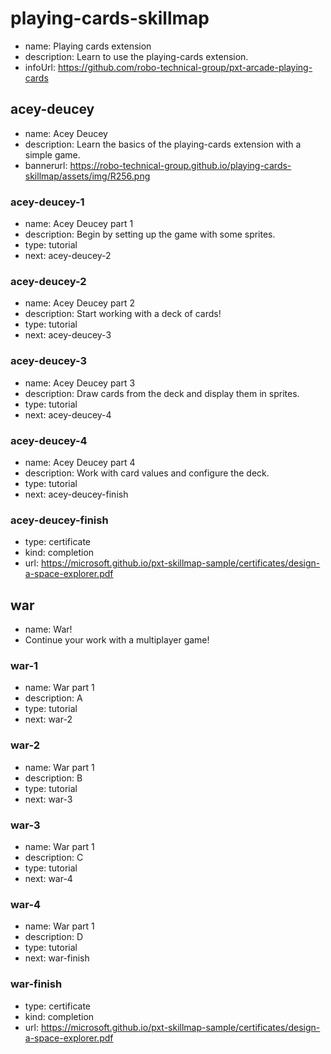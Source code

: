 # playing-cards-skillmap

* name: Playing cards extension
* description: Learn to use the playing-cards extension.
* infoUrl: https://github.com/robo-technical-group/pxt-arcade-playing-cards

## acey-deucey

* name: Acey Deucey
* description: Learn the basics of the playing-cards extension with a simple game.
* bannerurl: https://robo-technical-group.github.io/playing-cards-skillmap/assets/img/R256.png

### acey-deucey-1

* name: Acey Deucey part 1
* description: Begin by setting up the game with some sprites.
* type: tutorial
* next: acey-deucey-2

### acey-deucey-2

* name: Acey Deucey part 2
* description: Start working with a deck of cards!
* type: tutorial
* next: acey-deucey-3

### acey-deucey-3

* name: Acey Deucey part 3
* description: Draw cards from the deck and display them in sprites.
* type: tutorial
* next: acey-deucey-4

### acey-deucey-4

* name: Acey Deucey part 4
* description: Work with card values and configure the deck.
* type: tutorial
* next: acey-deucey-finish

### acey-deucey-finish

* type: certificate
* kind: completion
* url: https://microsoft.github.io/pxt-skillmap-sample/certificates/design-a-space-explorer.pdf

## war

* name: War!
* Continue your work with a multiplayer game!

### war-1

* name: War part 1
* description: A
* type: tutorial
* next: war-2

### war-2

* name: War part 1
* description: B
* type: tutorial
* next: war-3

### war-3

* name: War part 1
* description: C
* type: tutorial
* next: war-4

### war-4

* name: War part 1
* description: D
* type: tutorial
* next: war-finish

### war-finish

* type: certificate
* kind: completion
* url: https://microsoft.github.io/pxt-skillmap-sample/certificates/design-a-space-explorer.pdf
